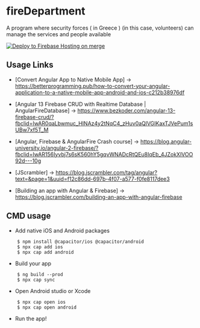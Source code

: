 # fireDepartment
A program where security forces ( in Greece ) (in this case, volunteers) can manage the services and people available

[![Deploy to Firebase Hosting on merge](https://github.com/druit/fireDepartment/actions/workflows/firebase-hosting-merge.yml/badge.svg?branch=production)](https://github.com/druit/fireDepartment/actions/workflows/firebase-hosting-merge.yml)

## Usage Links

* [Convert Angular App to Native Mobile App] -> https://betterprogramming.pub/how-to-convert-your-angular-application-to-a-native-mobile-app-android-and-ios-c212b38976df

* [Angular 13 Firebase CRUD with Realtime Database | AngularFireDatabase] -> https://www.bezkoder.com/angular-13-firebase-crud/?fbclid=IwAR0qaLbwmuc_HINAz4y2tNqC4_zHuv0aQlVGIKaxTJVePum1sUBw7xf5T_M

* [Angular, Firebase & AngularFire Crash course] -> https://blog.angular-university.io/angular-2-firebase/?fbclid=IwAR156Iyvbj7s6sK560hY5gqvWNADcRtQEu8IqEb_4JZokXlVOO92d---10g

* [JScrambler] -> https://blog.jscrambler.com/tag/angular?text=&page=1&uuid=f12c86dd-697b-4f07-a577-f0fe8117dee3

* [Building an app with Angular & Firebase] -> https://blog.jscrambler.com/building-an-app-with-angular-firebase

## CMD usage
- Add native iOS and Android packages
```
    $ npm install @capacitor/ios @capacitor/android
    $ npx cap add ios
    $ npx cap add android
```
- Build your app
```
    $ ng build --prod
    $ npx cap sync
```
- Open Android studio or Xcode
```
    $ npx cap open ios
    $ npx cap open android
```
-  Run the app!
